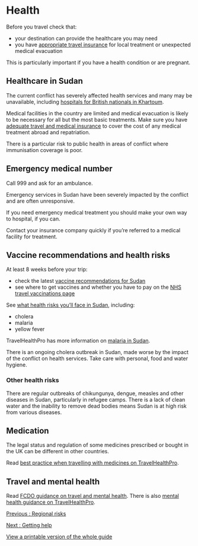 # Health

Before you travel check that:

* your destination can provide the healthcare you may need
* you have [appropriate travel insurance](https://www.gov.uk/guidance/foreign-travel-insurance) for local treatment or unexpected medical evacuation

This is particularly important if you have a health condition or are pregnant.

## Healthcare in Sudan

The current conflict has severely affected health services and many may be unavailable, including [hospitals for British nationals in Khartoum](https://www.gov.uk/government/publications/sudan-list-of-medical-facilities/list-of-hospitals-for-british-nationals-in-khartoum).

Medical facilities in the country are limited and medical evacuation is likely to be necessary for all but the most basic treatments. Make sure you have [adequate travel and medical insurance](https://www.gov.uk/guidance/foreign-travel-insurance) to cover the cost of any medical treatment abroad and repatriation.

There is a particular risk to public health in areas of conflict where immunisation coverage is poor.

## Emergency medical number

Call 999 and ask for an ambulance.

Emergency services in Sudan have been severely impacted by the conflict and are often unresponsive.

If you need emergency medical treatment you should make your own way to hospital, if you can.

Contact your insurance company quickly if you’re referred to a medical facility for treatment.

## Vaccine recommendations and health risks

At least 8 weeks before your trip:

* check the latest [vaccine recommendations for Sudan](https://travelhealthpro.org.uk/country/212/sudan#Vaccine_Recommendations)
* see where to get vaccines and whether you have to pay on the [NHS travel vaccinations page](https://www.nhs.uk/conditions/travel-vaccinations/)

See [what health risks you’ll face in Sudan](https://travelhealthpro.org.uk/country/212/sudan), including:

* cholera
* malaria
* yellow fever

TravelHealthPro has more information on [malaria in Sudan](https://www.travelhealthpro.org.uk/country/212/sudan#Malaria).

There is an ongoing cholera outbreak in Sudan, made worse by the impact of the conflict on health services. Take care with personal, food and water hygiene.

### Other health risks

There are regular outbreaks of chikungunya, dengue, measles and other diseases in Sudan, particularly in refugee camps. There is a lack of clean water and the inability to remove dead bodies means Sudan is at high risk from various diseases.

## Medication

The legal status and regulation of some medicines prescribed or bought in the UK can be different in other countries.

Read [best practice when travelling with medicines on TravelHealthPro](https://travelhealthpro.org.uk/factsheet/43/medicines-abroad).

## Travel and mental health

Read [FCDO guidance on travel and mental health](https://www.gov.uk/guidance/foreign-travel-advice-for-people-with-mental-health-issues). There is also [mental health guidance on TravelHealthPro](https://travelhealthpro.org.uk/factsheet/85/travelling-with-mental-health-conditions).

[Previous
:
Regional risks](/foreign-travel-advice/sudan/regional-risks)

[Next
:
Getting help](/foreign-travel-advice/sudan/getting-help)

[View a printable version of the whole guide](/foreign-travel-advice/sudan/print)